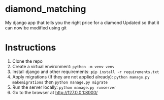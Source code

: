 # diamond_matching
My django app that tells you the right price for a diamond
Updated so that it can now be modified using git

# Instructions

1. Clone the repo
2. Create a virtual environment: `python -m venv venv`
3. Install django and other requirements: `pip install -r requirements.txt`
4. Apply migrations (If they are not applied already): `python manage.py makemigrations` then `python manage.py migrate`
5. Run the server locally: `python manage.py runserver` 
6. Go to the browser at http://127.0.0.1:8000/
